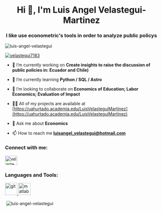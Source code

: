 <h1 align="center">Hi 👋, I'm Luis Angel Velastegui-Martinez</h1>
<h3 align="center">I like use econometric's tools in order to analyze public policys</h3>

<p align="left"> <img src="https://komarev.com/ghpvc/?username=luis-angel-velastegui&label=Profile%20views&color=0e75b6&style=flat" alt="luis-angel-velastegui" /> </p>

<p align="left"> <a href="https://twitter.com/velastegui7183" target="blank"><img src="https://img.shields.io/twitter/follow/velastegui7183?logo=twitter&style=for-the-badge" alt="velastegui7183" /></a> </p>

- 🔭 I’m currently working on **Create insights to raise the discussion of public policies in: Ecuador and Chile)**

- 🌱 I’m currently learning **Python / SQL / Astro**

- 👯 I’m looking to collaborate on **Economics of Education; Labor Economics; Evaluation of Impact**

- 👨‍💻 All of my projects are available at [https://uahurtado.academia.edu/LuisVelasteguiMartinez](https://uahurtado.academia.edu/LuisVelasteguiMartinez)

- 💬 Ask me about **Economics**

- 📫 How to reach me **luisangel_velastegui@hotmail.com**

<h3 align="left">Connect with me:</h3>
<p align="left">
<a href="https://twitter.com/velastegui7183" target="blank"><img align="center" src="https://raw.githubusercontent.com/rahuldkjain/github-profile-readme-generator/master/src/images/icons/Social/twitter.svg" alt="velastegui7183" height="30" width="40" /></a>
</p>

<h3 align="left">Languages and Tools:</h3>
<p align="left"> <a href="https://git-scm.com/" target="_blank" rel="noreferrer"> <img src="https://www.vectorlogo.zone/logos/git-scm/git-scm-icon.svg" alt="git" width="40" height="40"/> </a> <a href="https://www.mathworks.com/" target="_blank" rel="noreferrer"> <img src="https://upload.wikimedia.org/wikipedia/commons/2/21/Matlab_Logo.png" alt="matlab" width="40" height="40"/> </a> </p>

<p>&nbsp;<img align="center" src="https://github-readme-stats.vercel.app/api?username=luis-angel-velastegui&show_icons=true&locale=en" alt="luis-angel-velastegui" /></p>


